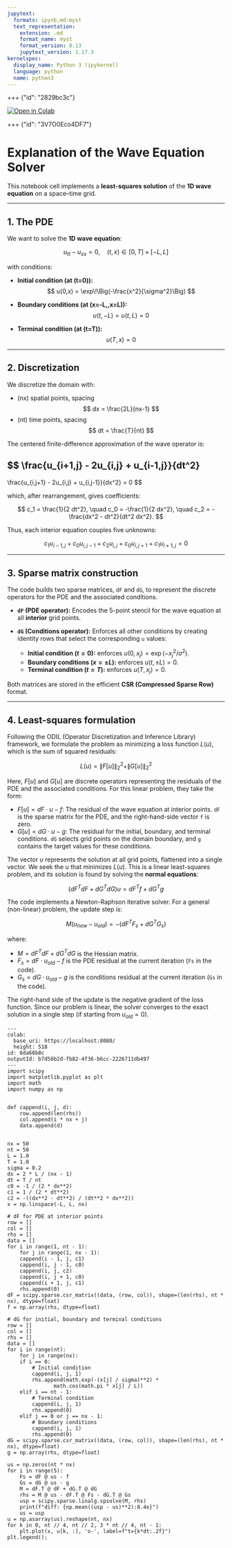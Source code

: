 ```yaml
---
jupytext:
  formats: ipynb,md:myst
  text_representation:
    extension: .md
    format_name: myst
    format_version: 0.13
    jupytext_version: 1.17.3
kernelspec:
  display_name: Python 3 (ipykernel)
  language: python
  name: python3
---
```


+++ {"id": "2829bc3c"}

[![Open in
Colab](https://colab.research.google.com/assets/colab-badge.svg)](https://colab.research.google.com/github/slitvinov/odil-examples/blob/main/iterations.ipynb)

+++ {"id": "3V7O0Eco4DF7"}

# Explanation of the Wave Equation Solver

This notebook cell implements a **least-squares solution** of the **1D wave equation** on a space–time grid.

---

## 1. The PDE

We want to solve the **1D wave equation**:

$$
u_{tt} - u_{xx} = 0, \quad (t,x) \in [0,T]\times[-L,L]
$$

with conditions:

- **Initial condition (at \(t=0\)):**
$$
u(0,x) = \exp\!\Big(-\frac{x^2}{\sigma^2}\Big)
$$

- **Boundary conditions (at \(x=-L,\,x=L\)):**
$$
u(t, -L) = u(t, L) = 0
$$

- **Terminal condition (at \(t=T\)):**
$$
u(T, x) = 0
$$

---

## 2. Discretization

We discretize the domain with:
- \(nx\) spatial points, spacing
$$
dx = \frac{2L}{nx-1}
$$
- \(nt\) time points, spacing
$$
dt = \frac{T}{nt}
$$

The centered finite-difference approximation of the wave operator is:

$$
\frac{u_{i+1,j} - 2u_{i,j} + u_{i-1,j}}{dt^2}
-
\frac{u_{i,j+1} - 2u_{i,j} + u_{i,j-1}}{dx^2} = 0
$$

which, after rearrangement, gives coefficients:

$$
c_1 = \frac{1}{2 dt^2}, \quad
c_0 = -\frac{1}{2 dx^2}, \quad
c_2 = -\frac{dx^2 - dt^2}{dt^2 dx^2}.
$$

Thus, each interior equation couples five unknowns:

$$
c_1 u_{i-1,j} + c_0 u_{i,j-1} + c_2 u_{i,j} + c_0 u_{i,j+1} + c_1 u_{i+1,j} = 0
$$

---

## 3. Sparse matrix construction

The code builds two sparse matrices, `dF` and `dG`, to represent the discrete operators for the PDE and the associated conditions.

- **`dF` (PDE operator):** Encodes the 5-point stencil for the wave equation at all **interior** grid points.

- **`dG` (Conditions operator):** Enforces all other conditions by creating identity rows that select the corresponding `u` values:
  - **Initial condition ($t=0$):** enforces $u(0,x_j) = \exp(-x_j^2/\sigma^2)$.
  - **Boundary conditions ($x=\pm L$):** enforces $u(t, \pm L) = 0$.
  - **Terminal condition ($t=T$):** enforces $u(T, x_j) = 0$.

Both matrices are stored in the efficient **CSR (Compressed Sparse Row)** format.

---

## 4. Least-squares formulation

Following the ODIL (Operator Discretization and Inference Library) framework, we formulate the problem as minimizing a loss function $L(u)$, which is the sum of squared residuals:

$$
L(u) = \|F[u]\|_2^2 + \|G[u]\|_2^2
$$

Here, $F[u]$ and $G[u]$ are discrete operators representing the residuals of the PDE and the associated conditions. For this linear problem, they take the form:

- $F[u] = dF \cdot u - f$: The residual of the wave equation at interior points. `dF` is the sparse matrix for the PDE, and the right-hand-side vector `f` is zero.
- $G[u] = dG \cdot u - g$: The residual for the initial, boundary, and terminal conditions. `dG` selects grid points on the domain boundary, and `g` contains the target values for these conditions.

The vector $u$ represents the solution at all grid points, flattened into a single vector. We seek the $u$ that minimizes $L(u)$. This is a linear least-squares problem, and its solution is found by solving the **normal equations**:

$$
(dF^T dF + dG^T dG) u = dF^T f + dG^T g
$$

The code implements a Newton-Raphson iterative solver. For a general (non-linear) problem, the update step is:

$$
M (u_{new} - u_{old}) = - (dF^T F_s + dG^T G_s)
$$

where:
- $M = dF^T dF + dG^T dG$ is the Hessian matrix.
- $F_s = dF \cdot u_{old} - f$ is the PDE residual at the current iteration (`Fs` in the code).
- $G_s = dG \cdot u_{old} - g$ is the conditions residual at the current iteration (`Gs` in the code).

The right-hand side of the update is the negative gradient of the loss function. Since our problem is linear, the solver converges to the exact solution in a single step (if starting from $u_{old}=0$).

```{code-cell} ipython3
---
colab:
  base_uri: https://localhost:8080/
  height: 518
id: 6da60b8c
outputId: b7d58b2d-fb82-4f36-b6cc-2226711db497
---
import scipy
import matplotlib.pyplot as plt
import math
import numpy as np


def cappend(i, j, d):
    row.append(len(rhs))
    col.append(i * nx + j)
    data.append(d)


nx = 50
nt = 50
L = 1.0
T = 1.0
sigma = 0.2
dx = 2 * L / (nx - 1)
dt = T / nt
c0 = -1 / (2 * dx**2)
c1 = 1 / (2 * dt**2)
c2 = -((dx**2 - dt**2) / (dt**2 * dx**2))
x = np.linspace(-L, L, nx)

# dF for PDE at interior points
row = []
col = []
rhs = []
data = []
for i in range(1, nt - 1):
    for j in range(1, nx - 1):
	cappend(i - 1, j, c1)
	cappend(i, j - 1, c0)
	cappend(i, j, c2)
	cappend(i, j + 1, c0)
	cappend(i + 1, j, c1)
	rhs.append(0)
dF = scipy.sparse.csr_matrix((data, (row, col)), shape=(len(rhs), nt * nx), dtype=float)
f = np.array(rhs, dtype=float)

# dG for initial, boundary and terminal conditions
row = []
col = []
rhs = []
data = []
for i in range(nt):
    for j in range(nx):
	if i == 0:
	    # Initial condition
	    cappend(i, j, 1)
	    rhs.append(math.exp(-(x[j] / sigma)**2) *
		       math.cos(math.pi * x[j] / L))
	elif i == nt - 1:
	    # Terminal condition
	    cappend(i, j, 1)
	    rhs.append(0)
	elif j == 0 or j == nx - 1:
	    # Boundary conditions
	    cappend(i, j, 1)
	    rhs.append(0)
dG = scipy.sparse.csr_matrix((data, (row, col)), shape=(len(rhs), nt * nx), dtype=float)
g = np.array(rhs, dtype=float)

us = np.zeros(nt * nx)
for i in range(5):
    Fs = dF @ us - f
    Gs = dG @ us - g
    M = dF.T @ dF + dG.T @ dG
    rhs = M @ us - dF.T @ Fs - dG.T @ Gs
    usp = scipy.sparse.linalg.spsolve(M, rhs)
    print(f"diff: {np.mean((usp - us)**2):8.4e}")
    us = usp
u = np.asarray(us).reshape(nt, nx)
for k in 0, nt // 4, nt // 2, 3 * nt // 4, nt - 1:
    plt.plot(x, u[k, :], 'o-', label=f"t={k*dt:.2f}")
plt.legend();
```
